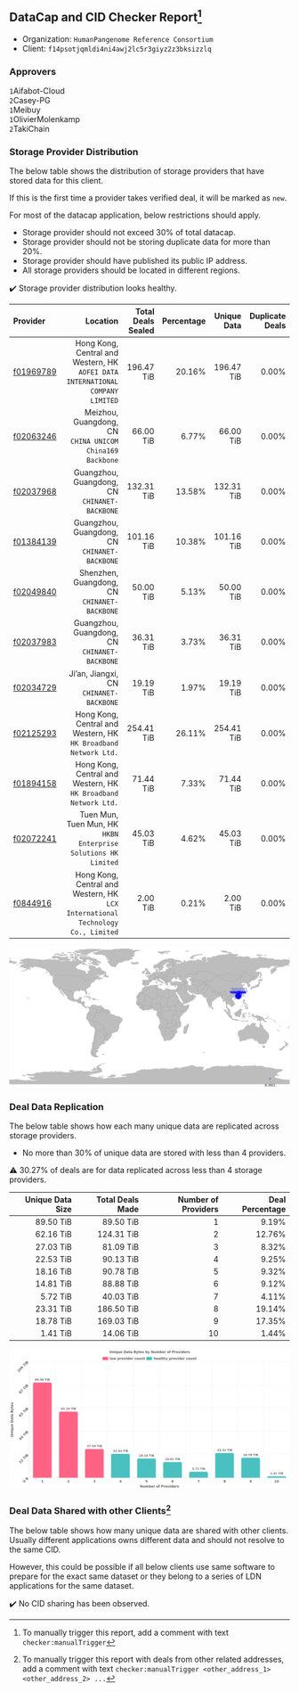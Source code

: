 ## DataCap and CID Checker Report[^1]
 - Organization: `HumanPangenome Reference Consortium`
 - Client: `f14psotjqmldi4ni4awj2lc5r3giyz2z3bksizzlq`
### Approvers
`1`Aifabot-Cloud<br/>`2`Casey-PG<br/>`1`Meibuy<br/>`1`OlivierMolenkamp<br/>`2`TakiChain

### Storage Provider Distribution
The below table shows the distribution of storage providers that have stored data for this client.

If this is the first time a provider takes verified deal, it will be marked as `new`.

For most of the datacap application, below restrictions should apply.
 - Storage provider should not exceed 30% of total datacap.
 - Storage provider should not be storing duplicate data for more than 20%.
 - Storage provider should have published its public IP address.
 - All storage providers should be located in different regions.

✔️ Storage provider distribution looks healthy.

| Provider                                              |                                                                           Location | Total Deals Sealed | Percentage | Unique Data | Duplicate Deals |
| :---------------------------------------------------- | ---------------------------------------------------------------------------------: | -----------------: | ---------: | ----------: | --------------: |
| [f01969789](https://filfox.info/en/address/f01969789) |  Hong Kong, Central and Western, HK<br/>`AOFEI DATA INTERNATIONAL COMPANY LIMITED` |         196.47 TiB |     20.16% |  196.47 TiB |           0.00% |
| [f02063246](https://filfox.info/en/address/f02063246) |                        Meizhou, Guangdong, CN<br/>`CHINA UNICOM China169 Backbone` |          66.00 TiB |      6.77% |   66.00 TiB |           0.00% |
| [f02037968](https://filfox.info/en/address/f02037968) |                                   Guangzhou, Guangdong, CN<br/>`CHINANET-BACKBONE` |         132.31 TiB |     13.58% |  132.31 TiB |           0.00% |
| [f01384139](https://filfox.info/en/address/f01384139) |                                   Guangzhou, Guangdong, CN<br/>`CHINANET-BACKBONE` |         101.16 TiB |     10.38% |  101.16 TiB |           0.00% |
| [f02049840](https://filfox.info/en/address/f02049840) |                                    Shenzhen, Guangdong, CN<br/>`CHINANET-BACKBONE` |          50.00 TiB |      5.13% |   50.00 TiB |           0.00% |
| [f02037983](https://filfox.info/en/address/f02037983) |                                   Guangzhou, Guangdong, CN<br/>`CHINANET-BACKBONE` |          36.31 TiB |      3.73% |   36.31 TiB |           0.00% |
| [f02034729](https://filfox.info/en/address/f02034729) |                                         Ji’an, Jiangxi, CN<br/>`CHINANET-BACKBONE` |          19.19 TiB |      1.97% |   19.19 TiB |           0.00% |
| [f02125293](https://filfox.info/en/address/f02125293) |                 Hong Kong, Central and Western, HK<br/>`HK Broadband Network Ltd.` |         254.41 TiB |     26.11% |  254.41 TiB |           0.00% |
| [f01894158](https://filfox.info/en/address/f01894158) |                 Hong Kong, Central and Western, HK<br/>`HK Broadband Network Ltd.` |          71.44 TiB |      7.33% |   71.44 TiB |           0.00% |
| [f02072241](https://filfox.info/en/address/f02072241) |                  Tuen Mun, Tuen Mun, HK<br/>`HKBN Enterprise Solutions HK Limited` |          45.03 TiB |      4.62% |   45.03 TiB |           0.00% |
| [f0844916](https://filfox.info/en/address/f0844916)   | Hong Kong, Central and Western, HK<br/>`LCX International Technology Co., Limited` |           2.00 TiB |      0.21% |    2.00 TiB |           0.00% |

<img src="https://raw.githubusercontent.com/data-preservation-programs/filplus-checker-assets/main/filecoin-project/filecoin-plus-large-datasets/issues/1620/1686278634981.png"/>

### Deal Data Replication
The below table shows how each many unique data are replicated across storage providers.

- No more than 30% of unique data are stored with less than 4 providers.

⚠️ 30.27% of deals are for data replicated across less than 4 storage providers.

| Unique Data Size | Total Deals Made | Number of Providers | Deal Percentage |
| ---------------: | ---------------: | ------------------: | --------------: |
|        89.50 TiB |        89.50 TiB |                   1 |           9.19% |
|        62.16 TiB |       124.31 TiB |                   2 |          12.76% |
|        27.03 TiB |        81.09 TiB |                   3 |           8.32% |
|        22.53 TiB |        90.13 TiB |                   4 |           9.25% |
|        18.16 TiB |        90.78 TiB |                   5 |           9.32% |
|        14.81 TiB |        88.88 TiB |                   6 |           9.12% |
|         5.72 TiB |        40.03 TiB |                   7 |           4.11% |
|        23.31 TiB |       186.50 TiB |                   8 |          19.14% |
|        18.78 TiB |       169.03 TiB |                   9 |          17.35% |
|         1.41 TiB |        14.06 TiB |                  10 |           1.44% |

<img src="https://raw.githubusercontent.com/data-preservation-programs/filplus-checker-assets/main/filecoin-project/filecoin-plus-large-datasets/issues/1620/1686278635539.png"/>

### Deal Data Shared with other Clients[^3]
The below table shows how many unique data are shared with other clients.
Usually different applications owns different data and should not resolve to the same CID.

However, this could be possible if all below clients use same software to prepare for the exact same dataset or they belong to a series of LDN applications for the same dataset.

✔️ No CID sharing has been observed.

[^1]: To manually trigger this report, add a comment with text `checker:manualTrigger`

[^2]: Deals from those addresses are combined into this report as they are specified with `checker:manualTrigger`

[^3]: To manually trigger this report with deals from other related addresses, add a comment with text `checker:manualTrigger <other_address_1> <other_address_2> ...`
